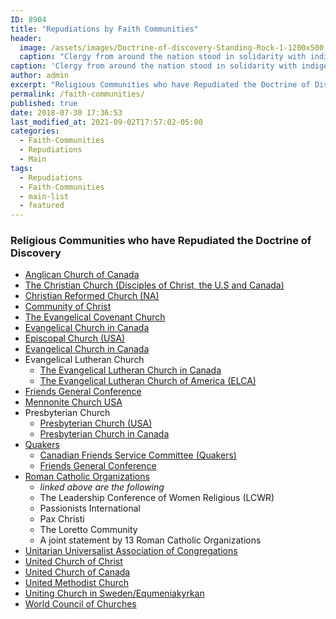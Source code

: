 ```yaml
---
ID: 8904
title: "Repudiations by Faith Communities"
header:
  image: /assets/images/Doctrine-of-discovery-Standing-Rock-1-1200x500.jpg
  caption: "Clergy from around the nation stood in solidarity with indigenous nations at Standing Rock Nov. 3. [(**Photo/Ellin Jimmerson**)](https://baptistnews.com/article/clergy-repudiate-doctrine-of-discovery-as-hundreds-support-indigenous-rights-at-standing-rock/)"
caption: 'Clergy from around the nation stood in solidarity with indigenous nations at Standing Rock Nov. 3. Photo/Ellin Jimmerson.'
author: admin
excerpt: "Religious Communities who have Repudiated the Doctrine of Discovery."
permalink: /faith-communities/
published: true
date: 2018-07-30 17:36:53
last_modified_at: 2021-09-02T17:57:02-05:00
categories:
  - Faith-Communities
  - Repudiations
  - Main
tags:
  - Repudiations
  - Faith-Communities
  - main-list
  - featured
---
```

### Religious Communities who have Repudiated the Doctrine of Discovery

*   [Anglican Church of Canada](/anglican-church-of-canada-repudiates-the-doctrine-of-discovery/)
*   [The Christian Church (Disciples of Christ, the U.S and Canada)](/the-christian-church-disciples-of-christ-the-u-s-and-canada/)
*   [Christian Reformed Church (NA)](/repudiations/faith-communities/christian-reformed-church/)
*   [Community of Christ](/repudiations/faith-communities/community-of-christ/)
*   [The Evangelical Covenant Church](/repudiations/faith-communities/evangelical-covenant-church-repuidates/)
*   [Evangelical Church in Canada](/repudiations/faith-communities/evangelical-church-canada/)
*   [Episcopal Church (USA)](/the-episcopal-church-usa/)
*   [Evangelical Church in Canada](/repudiations/faith-communities/evangelical-church-canada/)
*   Evangelical Lutheran Church
    *   [The Evangelical Lutheran Church in Canada](#)
    *   [The Evangelical Lutheran Church of America (ELCA)](/elca/)
*   [Friends General Conference](/friends-general-conference/)
*   [Mennonite Church USA](/repudiations/faith-communities/mennonite-usa/)
*   Presbyterian Church
    *   [Presbyterian Church (USA)](/presbyterian-church-usa-repudiates-the-doctrine-of-discovery/)
    *   [Presbyterian Church in Canada](/repudiations/faith-communities/presbyterians-canada/)
*   [Quakers](/repudiations/faith-communities/quakers/)
    * [Canadian Friends Service Committee (Quakers)](/repudiations/faith-communities/canadian-quakers/)
    * [Friends General Conference](/friends-general-conference/)
*   [Roman Catholic Organizations](/roman-catholic-organizations-repudiate-the-doctrine-of-discovery/)
    * _linked above are the following_
    * The Leadership Conference of Women Religious (LCWR)
    * Passionists International
    * Pax Christi
    * The Loretto Community
    * A joint statement by 13 Roman Catholic Organizations
*   [Unitarian Universalist Association of Congregations](/unitarian-universalist-association-of-congregations/)
*   [United Church of Christ](/united-church-of-christ/)
*   [United Church of Canada](/united-church-of-canada-repudiates-the-doctrine-of-discovery/)
*   [United Methodist Church](/united-methodist-church/)
*   [Uniting Church in Sweden/Equmeniakyrkan](/sweden/)
*   [World Council of Churches](/world-council-of-churches/)
